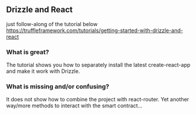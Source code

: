 ## Drizzle and React

just follow-along of the tutorial below
https://truffleframework.com/tutorials/getting-started-with-drizzle-and-react

### What is great?
The tutorial shows you how to separately install the latest create-react-app and make it work with Drizzle.

### What is missing and/or confusing?
It does not show how to combine the project with react-router.
Yet another way/more methods to interact with the smart contract...